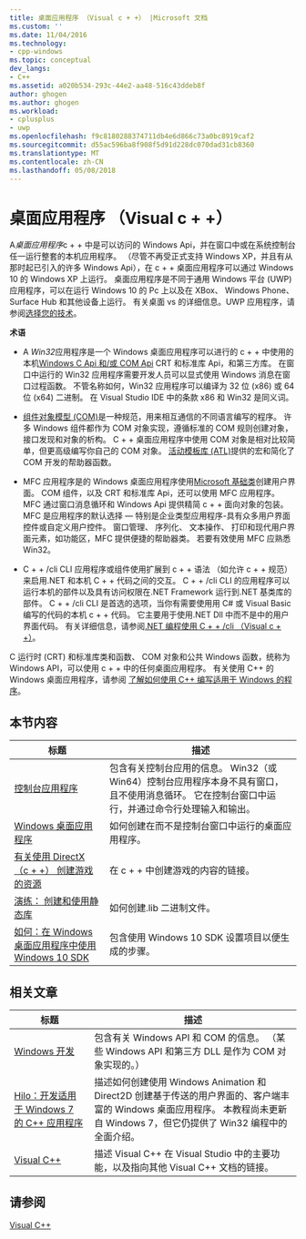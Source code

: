 ```yaml
---
title: 桌面应用程序 （Visual c + +） |Microsoft 文档
ms.custom: ''
ms.date: 11/04/2016
ms.technology:
- cpp-windows
ms.topic: conceptual
dev_langs:
- C++
ms.assetid: a020b534-293c-44e2-aa48-516c43ddeb8f
author: ghogen
ms.author: ghogen
ms.workload:
- cplusplus
- uwp
ms.openlocfilehash: f9c8180288374711db4e6d866c73a0bc8919caf2
ms.sourcegitcommit: d55ac596ba8f908f5d91d228dc070dad31cb8360
ms.translationtype: MT
ms.contentlocale: zh-CN
ms.lasthandoff: 05/08/2018
---
```

# <a name="desktop-applications-visual-c"></a>桌面应用程序 （Visual c + +）
A*桌面应用程序*c + + 中是可以访问的 Windows Api，并在窗口中或在系统控制台任一运行整套的本机应用程序。 （尽管不再受正式支持 Windows XP，并且有从那时起已引入的许多 Windows Api），在 c + + 桌面应用程序可以通过 Windows 10 的 Windows XP 上运行。   桌面应用程序是不同于通用 Windows 平台 (UWP) 应用程序，可以在运行 Windows 10 的 Pc 上以及在 XBox、 Windows Phone、 Surface Hub 和其他设备上运行。 有关桌面 vs 的详细信息。UWP 应用程序，请参阅[选择您的技术](https://msdn.microsoft.com/en-us/library/windows/desktop/dn614993\(v=vs.85\).aspx)。  
  
 **术语**  
  
-   A *Win32*应用程序是一个 Windows 桌面应用程序可以进行的 c + + 中使用的本机[Windows C Api 和/或 COM Api](https://msdn.microsoft.com/en-us/library/windows/desktop/ff818516\(v=vs.85\).aspx) CRT 和标准库 Api，和第三方库。 在窗口中运行的 Win32 应用程序需要开发人员可以显式使用 Windows 消息在窗口过程函数。 不管名称如何，Win32 应用程序可以编译为 32 位 (x86) 或 64 位 (x64) 二进制。 在 Visual Studio IDE 中的条款 x86 和 Win32 是同义词。  
  
-   [组件对象模型 (COM)](https://msdn.microsoft.com/en-us/library/windows/desktop/ms694363\(v=vs.85\).aspx)是一种规范，用来相互通信的不同语言编写的程序。 许多 Windows 组件都作为 COM 对象实现，遵循标准的 COM 规则创建对象，接口发现和对象的析构。  C + + 桌面应用程序中使用 COM 对象是相对比较简单，但更高级编写你自己的 COM 对象。 [活动模板库 (ATL)](../atl/atl-com-desktop-components.md)提供的宏和简化了 COM 开发的帮助器函数。  
  
-   MFC 应用程序是的 Windows 桌面应用程序使用[Microsoft 基础类](../mfc/mfc-desktop-applications.md)创建用户界面。 COM 组件，以及 CRT 和标准库 Api，还可以使用 MFC 应用程序。 MFC 通过窗口消息循环和 Windows Api 提供精简 c + + 面向对象的包装。 MFC 是应用程序的默认选择 — 特别是企业类型应用程序-具有众多用户界面控件或自定义用户控件。 窗口管理、 序列化、 文本操作、 打印和现代用户界面元素，如功能区，MFC 提供便捷的帮助器类。 若要有效使用 MFC 应熟悉 Win32。  
  
-   C + + /cli CLI 应用程序或组件使用扩展到 c + + 语法 （如允许 c + + 规范） 来启用.NET 和本机 C + + 代码之间的交互。  C + + /cli CLI 的应用程序可以运行本机的部件以及具有访问权限在.NET Framework 运行到.NET 基类库的部件。 C + + /cli CLI 是首选的选项，当你有需要使用用 C# 或 Visual Basic 编写的代码的本机 c + + 代码。 它主要用于使用.NET Dll 中而不是中的用户界面代码。 有关详细信息，请参阅[.NET 编程使用 C + + /cli （Visual c + +）](../dotnet/dotnet-programming-with-cpp-cli-visual-cpp.md)。  
  
 C 运行时 (CRT) 和标准库类和函数、 COM 对象和公共 Windows 函数，统称为 Windows API，可以使用 c + + 中的任何桌面应用程序。 有关使用 C++ 的 Windows 桌面应用程序，请参阅 [了解如何使用 C++ 编写适用于 Windows 的程序](http://go.microsoft.com/fwlink/p/?LinkId=262281)。  
  
## <a name="in-this-section"></a>本节内容  
  
|标题|描述|  
|-----------|-----------------|  
|[控制台应用程序](../windows/console-applications-in-visual-cpp.md)|包含有关控制台应用的信息。 Win32（或 Win64）控制台应用程序本身不具有窗口，且不使用消息循环。 它在控制台窗口中运行，并通过命令行处理输入和输出。|  
|[Windows 桌面应用程序](../windows/windows-desktop-applications-cpp.md)|如何创建在而不是控制台窗口中运行的桌面应用程序。|  
|[有关使用 DirectX （c + +） 创建游戏的资源](../windows/resources-for-creating-a-game-using-directx.md)|在 c + + 中创建游戏的内容的链接。|  
|[演练： 创建和使用静态库](../windows/walkthrough-creating-and-using-a-static-library-cpp.md)|如何创建.lib 二进制文件。|  
|[如何：在 Windows 桌面应用程序中使用 Windows 10 SDK](../windows/how-to-use-the-windows-10-sdk-in-a-windows-desktop-application.md)|包含使用 Windows 10 SDK 设置项目以便生成的步骤。|  
  
## <a name="related-articles"></a>相关文章  
  
|标题|描述|  
|-----------|-----------------|  
|[Windows 开发](http://go.microsoft.com/fwlink/p/?LinkId=262282)|包含有关 Windows API 和 COM 的信息。 （某些 Windows API 和第三方 DLL 是作为 COM 对象实现的。）|  
|[Hilo：开发适用于 Windows 7 的 C++ 应用程序](http://go.microsoft.com/fwlink/p/?LinkId=262284)|描述如何创建使用 Windows Animation 和 Direct2D 创建基于传送的用户界面的、客户端丰富的 Windows 桌面应用程序。  本教程尚未更新自 Windows 7，但它仍提供了 Win32 编程中的全面介绍。|  
|[Visual C++](../visual-cpp-in-visual-studio.md)|描述 Visual C++ 在 Visual Studio 中的主要功能，以及指向其他 Visual C++ 文档的链接。|  
  
## <a name="see-also"></a>请参阅  
 [Visual C++](../visual-cpp-in-visual-studio.md)
